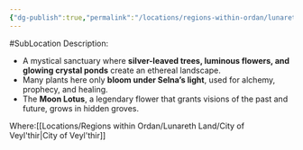 ```yaml
---
{"dg-publish":true,"permalink":"/locations/regions-within-ordan/lunareth-land/the-starlit-gardens/"}
---
```


#SubLocation
Description:
- A mystical sanctuary where **silver-leaved trees, luminous flowers, and glowing crystal ponds** create an ethereal landscape.
- Many plants here only **bloom under Selna’s light**, used for alchemy, prophecy, and healing.
- The **Moon Lotus**, a legendary flower that grants visions of the past and future, grows in hidden groves.

Where:[[Locations/Regions within Ordan/Lunareth Land/City of Veyl'thir\|City of Veyl'thir]]